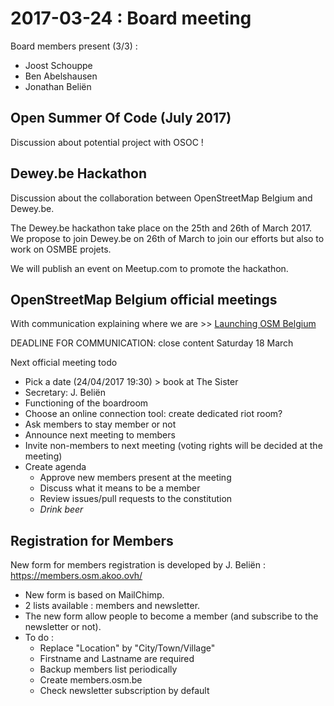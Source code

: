 # 2017-03-24 : Board meeting

Board members present (3/3) :

* Joost Schouppe
* Ben Abelshausen
* Jonathan Beliën

## Open Summer Of Code (July 2017)

Discussion about potential project with OSOC !

## Dewey.be Hackathon

Discussion about the collaboration between OpenStreetMap Belgium and Dewey.be.

The Dewey.be hackathon take place on the 25th and 26th of March 2017.
We propose to join Dewey.be on 26th of March to join our efforts but also to work on OSMBE projets.

We will publish an event on Meetup.com to promote the hackathon.

## OpenStreetMap Belgium official meetings

With communication explaining where we are >> [Launching OSM Belgium](https://hackpad.com/Launching-OSM-Belgium-AktvK4TzzWg)

DEADLINE FOR COMMUNICATION: close content Saturday 18 March

Next official meeting todo

* Pick a date (24/04/2017 19:30) > book at The Sister
* Secretary: J. Beliën
* Functioning of the boardroom
* Choose an online connection tool: create dedicated riot room?
* Ask members to stay member or not
* Announce next meeting to members
* Invite non-members to next meeting (voting rights will be decided at the meeting)
* Create agenda
  * Approve new members present at the meeting
  * Discuss what it means to be a member
  * Review issues/pull requests to the constitution
  * *Drink beer*

## Registration for Members

New form for members registration is developed by J. Beliën : <https://members.osm.akoo.ovh/>

* New form is based on MailChimp.
* 2 lists available : members and newsletter.
* The new form allow people to become a member (and subscribe to the newsletter or not).
* To do :
  * Replace "Location" by "City/Town/Village"
  * Firstname and Lastname are required
  * Backup members list periodically
  * Create members.osm.be
  * Check newsletter subscription by default
